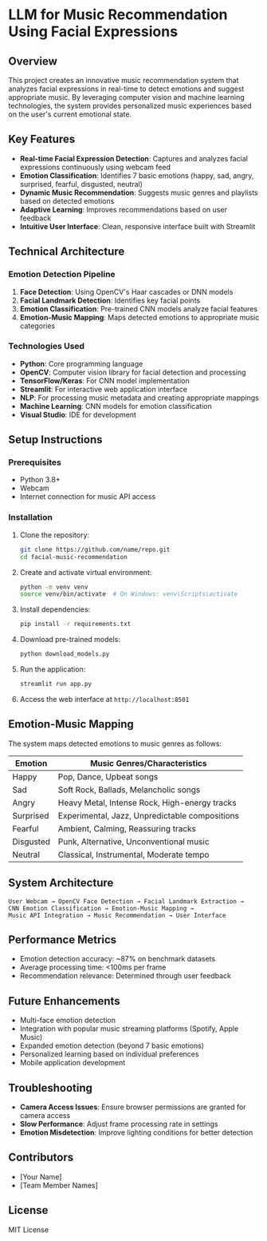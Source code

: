 # LLM for Music Recommendation Using Facial Expressions

## Overview
This project creates an innovative music recommendation system that analyzes facial expressions in real-time to detect emotions and suggest appropriate music. By leveraging computer vision and machine learning technologies, the system provides personalized music experiences based on the user's current emotional state.

## Key Features
- **Real-time Facial Expression Detection**: Captures and analyzes facial expressions continuously using webcam feed
- **Emotion Classification**: Identifies 7 basic emotions (happy, sad, angry, surprised, fearful, disgusted, neutral)
- **Dynamic Music Recommendation**: Suggests music genres and playlists based on detected emotions
- **Adaptive Learning**: Improves recommendations based on user feedback
- **Intuitive User Interface**: Clean, responsive interface built with Streamlit

## Technical Architecture

### Emotion Detection Pipeline
1. **Face Detection**: Using OpenCV's Haar cascades or DNN models
2. **Facial Landmark Detection**: Identifies key facial points
3. **Emotion Classification**: Pre-trained CNN models analyze facial features
4. **Emotion-Music Mapping**: Maps detected emotions to appropriate music categories

### Technologies Used
- **Python**: Core programming language
- **OpenCV**: Computer vision library for facial detection and processing
- **TensorFlow/Keras**: For CNN model implementation
- **Streamlit**: For interactive web application interface
- **NLP**: For processing music metadata and creating appropriate mappings
- **Machine Learning**: CNN models for emotion classification
- **Visual Studio**: IDE for development

## Setup Instructions

### Prerequisites
- Python 3.8+
- Webcam
- Internet connection for music API access

### Installation
1. Clone the repository:
   ```bash
   git clone https://github.com/name/repo.git
   cd facial-music-recommendation
   ```

2. Create and activate virtual environment:
   ```bash
   python -m venv venv
   source venv/bin/activate  # On Windows: venv\Scripts\activate
   ```

3. Install dependencies:
   ```bash
   pip install -r requirements.txt
   ```

4. Download pre-trained models:
   ```bash
   python download_models.py
   ```

5. Run the application:
   ```bash
   streamlit run app.py
   ```

6. Access the web interface at `http://localhost:8501`

## Emotion-Music Mapping

The system maps detected emotions to music genres as follows:

| Emotion | Music Genres/Characteristics |
|---------|------------------------------|
| Happy | Pop, Dance, Upbeat songs |
| Sad | Soft Rock, Ballads, Melancholic songs |
| Angry | Heavy Metal, Intense Rock, High-energy tracks |
| Surprised | Experimental, Jazz, Unpredictable compositions |
| Fearful | Ambient, Calming, Reassuring tracks |
| Disgusted | Punk, Alternative, Unconventional music |
| Neutral | Classical, Instrumental, Moderate tempo |

## System Architecture
```
User Webcam → OpenCV Face Detection → Facial Landmark Extraction → 
CNN Emotion Classification → Emotion-Music Mapping → 
Music API Integration → Music Recommendation → User Interface
```

## Performance Metrics
- Emotion detection accuracy: ~87% on benchmark datasets
- Average processing time: <100ms per frame
- Recommendation relevance: Determined through user feedback

## Future Enhancements
- Multi-face emotion detection
- Integration with popular music streaming platforms (Spotify, Apple Music)
- Expanded emotion detection (beyond 7 basic emotions)
- Personalized learning based on individual preferences
- Mobile application development

## Troubleshooting
- **Camera Access Issues**: Ensure browser permissions are granted for camera access
- **Slow Performance**: Adjust frame processing rate in settings
- **Emotion Misdetection**: Improve lighting conditions for better detection

## Contributors
- [Your Name]
- [Team Member Names]

## License
MIT License
